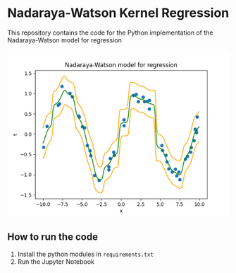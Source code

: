 # Nadaraya-Watson Kernel Regression

This repository contains the code for the Python implementation of the Nadaraya-Watson model for regression

![Nadaraya-Watson model for regression](figures/nadaraya.png)

## How to run the code
1) Install the python modules in ```requirements.txt```
2) Run the Jupyter Notebook